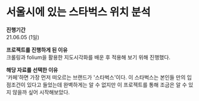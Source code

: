 # 서울시에 있는 스타벅스 위치 분석

**진행기간**  
21.06.05 (1일)  

**프로젝트를 진행하게 된 이유**  
크롤링과 folium을 활용한 지도시각화를 배운 후 적용해 보기 위해 진행했다.  

**해당 자료를 선택한 이유**  
'카페'하면 가장 먼저 떠오르는 브랜드가 '스타벅스'이다. 이 스타벅스는 본인들 만의 입점조건이 있다고 들었는데 완벽하게는 알 수 없지만 이 프로젝트를 통해 조금은 알 수 있지 않을까 싶어 시작해보았다.
